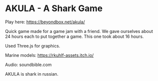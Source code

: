 # AKULA - A Shark Game

Play here: https://beyondbox.net/akula/


Quick game made for a game jam with a friend. We gave ourselves about 24 hours each to put together a game. This one took about 16 hours.

Used Three.js for graphics.

Marine models: https://rkuhlf-assets.itch.io/

Audio: soundbible.com

AKULA is shark in russian.
